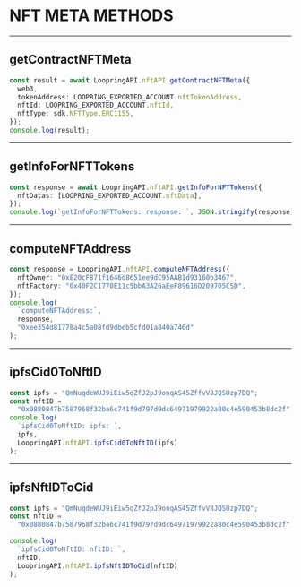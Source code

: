 # NFT META METHODS

***

## getContractNFTMeta

```ts
const result = await LoopringAPI.nftAPI.getContractNFTMeta({
  web3,
  tokenAddress: LOOPRING_EXPORTED_ACCOUNT.nftTokenAddress,
  nftId: LOOPRING_EXPORTED_ACCOUNT.nftId,
  nftType: sdk.NFTType.ERC1155,
});
console.log(result);
```    

***

## getInfoForNFTTokens

```ts
const response = await LoopringAPI.nftAPI.getInfoForNFTTokens({
  nftDatas: [LOOPRING_EXPORTED_ACCOUNT.nftData],
});
console.log(`getInfoForNFTTokens: response: `, JSON.stringify(response));
```

***

## computeNFTAddress

```ts
const response = LoopringAPI.nftAPI.computeNFTAddress({
  nftOwner: "0xE20cF871f1646d8651ee9dC95AAB1d93160b3467",
  nftFactory: "0x40F2C1770E11c5bbA3A26aEeF89616D209705C5D",
});
console.log(
  `computeNFTAddress:`,
  response,
  "0xee354d81778a4c5a08fd9dbeb5cfd01a840a746d"
);
```

***

## ipfsCid0ToNftID

```ts
const ipfs = "QmNuqdeWUJ9iEiw5qZfJ2pJ9onqAS45ZffvV8JQSUzp7DQ";
const nftID =
  "0x0880847b7587968f32ba6c741f9d797d9dc64971979922a80c4e590453b8dc2f";
console.log(
  `ipfsCid0ToNftID: ipfs: `,
  ipfs,
  LoopringAPI.nftAPI.ipfsCid0ToNftID(ipfs)
);
```

*** 

## ipfsNftIDToCid

```ts
const ipfs = "QmNuqdeWUJ9iEiw5qZfJ2pJ9onqAS45ZffvV8JQSUzp7DQ";
const nftID =
  "0x0880847b7587968f32ba6c741f9d797d9dc64971979922a80c4e590453b8dc2f";

console.log(
  `ipfsCid0ToNftID: nftID: `,
  nftID,
  LoopringAPI.nftAPI.ipfsNftIDToCid(nftID)
);
```
 